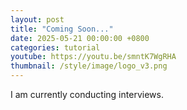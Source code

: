 ```yaml
---
layout: post
title: "Coming Soon..."
date: 2025-05-21 00:00:00 +0800
categories: tutorial
youtube: https://youtu.be/smntK7WgRHA
thumbnail: /style/image/logo_v3.png
---
```


I am currently conducting interviews.
